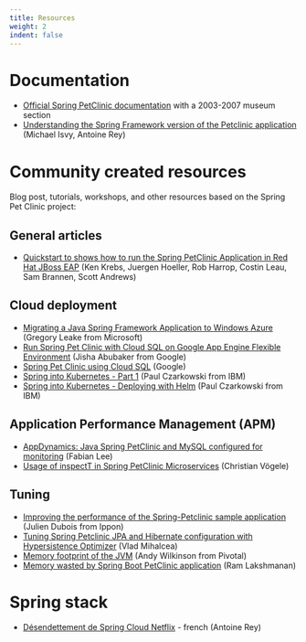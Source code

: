 ```yaml
---
title: Resources
weight: 2
indent: false
---
```


# Documentation

* [Official Spring PetClinic documentation](http://projects.spring.io/spring-petclinic/) with a 2003-2007 museum section
* [Understanding the Spring Framework version of the Petclinic application](https://fr.slideshare.net/AntoineRey/spring-framework-petclinic-sample-application) (Michael Isvy, Antoine Rey)  


# Community created resources

Blog post, tutorials, workshops, and other resources based on the Spring Pet Clinic project:

## General articles 

* [Quickstart to shows how to run the Spring PetClinic Application in Red Hat JBoss EAP](https://developers.redhat.com/quickstarts/eap/spring-petclinic/) (Ken Krebs, Juergen Hoeller, Rob Harrop, Costin Leau, Sam Brannen, Scott Andrews)

## Cloud deployment

* [Migrating a Java Spring Framework Application to Windows Azure](https://azure.microsoft.com/fr-fr/blog/migrating-a-java-spring-framework-application-to-windows-azure/) (Gregory Leake from Microsoft)
* [Run Spring Pet Clinic with Cloud SQL on Google App Engine Flexible Environment](https://cloud.google.com/community/tutorials/run-spring-petclinic-on-app-engine-cloudsql) (Jisha Abubaker from Google)
* [Spring Pet Clinic using Cloud SQL](https://codelabs.developers.google.com/codelabs/cloud-spring-petclinic-cloudsql/index.html) (Google)
* [Spring into Kubernetes - Part 1](https://tech.paulcz.net/blog/spring-into-kubernetes-part-1/) (Paul Czarkowski from IBM)
* [Spring into Kubernetes - Deploying with Helm](https://tech.paulcz.net/blog/spring-into-kubernetes-part-2/) (Paul Czarkowski from IBM)

## Application Performance Management (APM)

* [AppDynamics: Java Spring PetClinic and MySQL configured for monitoring](https://fabianlee.org/2017/01/15/appdynamics-java-spring-petclinic-and-mysql-configured-for-monitoring/) (Fabian Lee)
* [Usage of inspectT in Spring PetClinic Microservices](https://inspectit-performance.atlassian.net/wiki/spaces/DOC18/pages/93008976/Spring+PetClinic+Microservices) (Christian Vögele)

## Tuning

* [Improving the performance of the Spring-Petclinic sample application](http://blog.ippon.fr/2013/03/11/improving-the-performance-of-the-spring-petclinic-sample-application-part-1-of-5/) (Julien Dubois from Ippon)
* [Tuning Spring Petclinic JPA and Hibernate configuration with Hypersistence Optimizer](https://vladmihalcea.com/spring-petclinic-hypersistence-optimizer/) (Vlad Mihalcea)
* [Memory footprint of the JVM](https://spring.io/blog/2019/03/11/memory-footprint-of-the-jvm) (Andy Wilkinson from Pivotal)
* [Memory wasted by Spring Boot PetClinic application](https://jaxenter.com/memory-spring-boot-164620.html) (Ram Lakshmanan)

# Spring stack

* [Désendettement de Spring Cloud Netflix](https://javaetmoi.com/2019/11/desendettement-de-spring-cloud-netflix/) - french (Antoine Rey)
